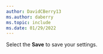 ```yaml
---
author: DavidCBerry13
ms.author: daberry
ms.topic: include
ms.date: 01/29/2022
---
```

Select the **Save** to save your settings.<br>
